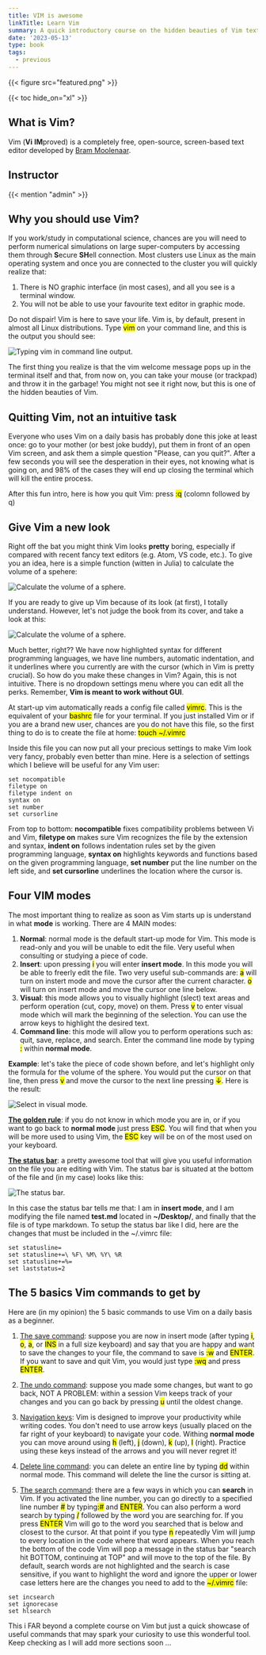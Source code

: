 ```yaml
---
title: VIM is awesome
linkTitle: Learn Vim
summary: A quick introductory course on the hidden beauties of Vim text editor
date: '2023-05-13'
type: book
tags:
  - previous
---
```


{{< figure src="featured.png" >}}

{{< toc hide_on="xl" >}}

## What is Vim?
Vim (**Vi** **IM**proved) is a completely free, open-source, screen-based text editor developed by [Bram Moolenaar](https://en.wikipedia.org/wiki/Bram_Moolenaar).

## Instructor

{{< mention "admin" >}}

## Why you should use Vim?
If you work/study in computational science, chances are you will need to perform numerical simulations on large super-computers by accessing them through **S**ecure **SH**ell connection. Most clusters use Linux as the main operating system and once you are connected to the cluster you will quickly realize that:
1. There is NO graphic interface (in most cases), and all you see is a terminal window.
2. You will not be able to use your favourite text editor in graphic mode.

Do not dispair! Vim is here to save your life. Vim is, by default, present in almost all Linux distributions. Type <mark>vim</mark> on your command line, and this is the output you should see:  

![Typing vim in command line output.](Figures/01_vim_init.png)

The first thing you realize is that the vim welcome message pops up in the terminal itself and that, from now on, you can take your mouse (or trackpad) and throw it in the garbage! You might not see it right now, but this is one of the hidden beauties of Vim.

## Quitting Vim, not an intuitive task

Everyone who uses Vim on a daily basis has probably done this joke at least once: go to your mother (or best joke buddy), put them in front of an open Vim screen, and ask them a simple question "Please, can you quit?". After a few seconds you will see the desperation in their eyes, not knowing what is going on, and 98% of the cases they will end up closing the terminal which will kill the entire process.

After this fun intro, here is how you quit Vim: press <mark>:q</mark> (colomn followed by q)

## Give Vim a new look

Right off the bat you might think Vim looks **pretty** boring, especially if compared with recent fancy text editors (e.g. Atom, VS code, etc.). To give you an idea, here is a simple function (witten in Julia) to calculate the volume of a spehere:

![Calculate the volume of a sphere.](Figures/02_sphere_jl_nosy.png)

If you are ready to give up Vim because of its look (at first), I totally understand. However, let's not judge the book from its cover, and take a look at this:

![Calculate the volume of a sphere.](Figures/03_sphere_sy.png)

Much better, right?? We have now highlighted syntax for different programming languages, we have line numbers, automatic indentation, and it underlines where you currently are with the cursor (which in Vim is pretty crucial). So how do you make these changes in Vim? Again, this is not intuitive. There is no dropdown settings menu where you can edit all the perks. Remember, __Vim is meant to work without GUI__.

At start-up vim automatically reads a config file called <mark>vimrc</mark>. This is the equivalent of your <mark>bashrc</mark> file for your terminal. If you just installed Vim or if you are a brand new user, chances are you do not have this file, so the first thing to do is to create the file at home: <mark>touch ~/.vimrc</mark>

Inside this file you can now put all your precious settings to make Vim look very fancy, probably even better than mine. Here is a selection of settings which I believe will be useful for any Vim user:

```
set nocompatible
filetype on
filetype indent on
syntax on
set number
set cursorline
```

From top to bottom: **nocompatible** fixes compatibility problems between Vi and Vim, **filetype on** makes sure Vim recognizes the file by the extension and syntax, **indent on** follows indentation rules set by the given programming language, **syntax on** highlights keywords and functions based on the given programming language, **set number** put the line number on the left side, and **set cursorline** underlines the location where the cursor is. 

## Four VIM modes

The most important thing to realize as soon as Vim starts up is understand in what **mode** is working. There are 4 MAIN modes:
1. __Normal__: normal mode is the default start-up mode for Vim. This mode is read-only and you will be unable to edit the file. Very useful when consulting or studying a piece of code. 
2. __Insert__: upon pressing <mark>i</mark> you will enter **insert mode**. In this mode you will be able to freerly edit the file. Two very useful sub-commands are: <mark>a</mark> will turn on instert mode and move the cursor after the current character. <mark>o</mark> will turn on insert mode and move the cursor one line below.
3. __Visual__: this mode allows you to visually highlight (slect) text areas and perform operation (cut, copy, move) on them. Press <mark>v</mark> to enter visual mode which will mark the beginning of the selection. You can use the arrow keys to highlight the desired text.
4. __Command line__: this mode will allow you to perform operations such as: quit, save, replace, and search. Enter the command line mode by typing <mark>:</mark> within **normal mode**.
 
**Example**: let's take the piece of code shown before, and let's highlight only the formula for the volume of the sphere. You would put the cursor on that line, then press <mark>v</mark> and move the cursor to the next line pressing <mark>&#8595;</mark>. Here is the result:

![Select in visual mode.](Figures/04_visual.png)

<u>**The golden rule**</u>: if you do not know in which mode you are in, or if you want to go back to **normal mode** just press <mark>ESC</mark>. You will find that when you will be more used to using Vim, the <mark>ESC</mark> key will be on of the most used on your keyboard.

<u>**The status bar**</u>: a pretty awesome tool that will give you useful information on the file you are editing with Vim. The status bar is situated at the bottom of the file and (in my case) looks like this:

![The status bar.](Figures/05_banner.png)

In this case the status bar tells me that: I am in **insert mode**, and I am modifying the file named **test.md** located in **~/Desktop/**, and finally that the file is of type markdown. To setup the status bar like I did, here are the changes that must be included in the ~/.vimrc file:

```
set statusline=
set statusline+=\ %F\ %M\ %Y\ %R
set statusline+=%=
set laststatus=2 
``` 

## The 5 basics Vim commands to get by
Here are (in my opinion) the 5 basic commands to use Vim on a daily basis as a beginner.

1. <u>The save command</u>: suppose you are now in insert mode (after typing <mark>i</mark>, <mark>o</mark>, <mark>a</mark>, or <mark>INS</mark> in a full size keyboard) and say that you are happy and want to save the changes to your file, the command to save is <mark>:w</mark> and <mark>ENTER</mark>. If you want to save and quit Vim, you would just type <mark>:wq</mark> and press <mark>ENTER</mark>.

2. <u>The undo command</u>: suppose you made some changes, but want to go back, NOT A PROBLEM: within a session Vim keeps track of your changes and you can go back by pressing <mark>u</mark> until the oldest change.

3. <u>Navigation keys</u>: Vim is designed to improve your productivity while writing codes. You don't need to use arrow keys (usually placed on the far right of your keyboard) to navigate your code. Withing **normal mode** you can move around using <mark>h</mark> (left), <mark>j</mark> (down), <mark>k</mark> (up), <mark>l</mark> (right). Practice using these keys instead of the arrows and you will never regret it!

4. <u>Delete line command</u>: you can delete an entire line by typing <mark>dd</mark> within normal mode. This command will delete the line the cursor is sitting at.

5. <u>The search command</u>: there are a few ways in which you can **search** in Vim. If you activated the line number, you can go directly to a specified line number <mark>#</mark> by typing<mark>:#</mark> and <mark>ENTER</mark>. You can also perform a word search by typing <mark>/</mark> followed by the word you are searching for. If you press <mark>ENTER</mark> Vim will go to the word you searched that is below and closest to the cursor. At that point if you type <mark>n</mark> repeatedly Vim will jump to every location in the code where that word appears. When you reach the bottom of the code Vim will pop a message in the status bar "search hit BOTTOM, continuing at TOP" and will move to the top of the file. By default, search words are not highlighted and the search is case sensitive, if you want to highlight the word and ignore the upper or lower case letters here are the changes you need to add to the <mark>~/.vimrc</mark> file:

```
set incsearch
set ignorecase
set hlsearch
``` 
This i FAR beyond a complete course on Vim but just a quick showcase of useful commands that may spark your curiosity to use this wonderful tool. Keep checking as I will add more sections soon ...
